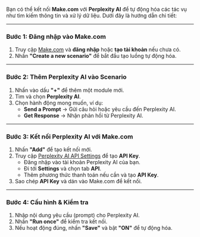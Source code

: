 Bạn có thể kết nối **Make.com** với **Perplexity AI** để tự động hóa các tác vụ như tìm kiếm thông tin và xử lý dữ liệu. Dưới đây là hướng dẫn chi tiết:

---

### **Bước 1: Đăng nhập vào Make.com**
1. Truy cập [Make.com](https://www.make.com/) và **đăng nhập** hoặc **tạo tài khoản** nếu chưa có.
2. Nhấn **"Create a new scenario"** để bắt đầu tạo luồng tự động hóa.

---

### **Bước 2: Thêm Perplexity AI vào Scenario**
1. Nhấn vào dấu **"+"** để thêm một module mới.
2. Tìm và chọn **Perplexity AI**.
3. Chọn hành động mong muốn, ví dụ:
   - **Send a Prompt** → Gửi câu hỏi hoặc yêu cầu đến Perplexity AI.
   - **Get Response** → Nhận phản hồi từ Perplexity AI.

---

### **Bước 3: Kết nối Perplexity AI với Make.com**
1. Nhấn **"Add"** để tạo kết nối mới.
2. Truy cập [Perplexity AI API Settings](https://www.perplexity.ai/help-center/en/articles/10352995-api-settings) để tạo **API Key**.
   - Đăng nhập vào tài khoản Perplexity AI của bạn.
   - Đi tới **Settings** và chọn tab **API**.
   - Thêm phương thức thanh toán nếu cần và tạo **API Key**.
3. Sao chép **API Key** và dán vào Make.com để kết nối.

---

### **Bước 4: Cấu hình & Kiểm tra**
1. Nhập nội dung yêu cầu (prompt) cho Perplexity AI.
2. Nhấn **"Run once"** để kiểm tra kết nối.
3. Nếu hoạt động đúng, nhấn **"Save"** và bật **"ON"** để tự động hóa.